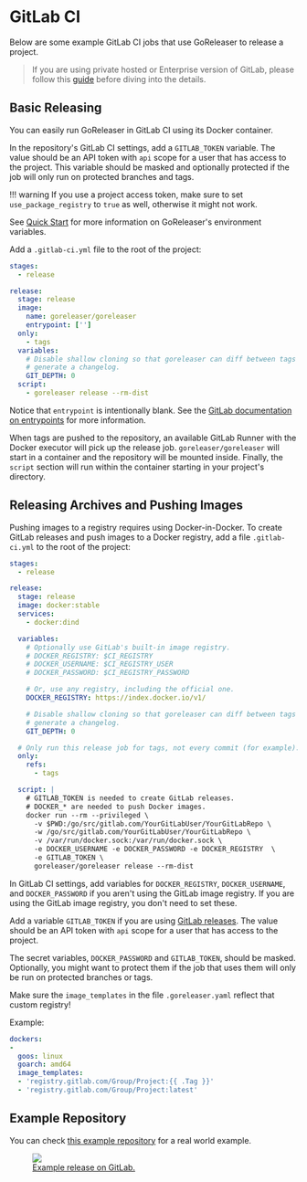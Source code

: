 # GitLab CI

Below are some example GitLab CI jobs that use GoReleaser to release a project.

> If you are using private hosted or Enterprise version of GitLab, please follow this [guide](/scm/gitlab/) before diving into the details.

## Basic Releasing

You can easily run GoReleaser in GitLab CI using its Docker container.

In the repository's GitLab CI settings, add a `GITLAB_TOKEN` variable. The value should
be an API token with `api` scope for a user that has access to the project. This
variable should be masked and optionally protected if the job will only run on
protected branches and tags.

!!! warning
    If you use a project access token, make sure to set `use_package_registry`
    to `true` as well, otherwise it might not work.

See [Quick Start](https://goreleaser.com/quick-start/) for more information on
GoReleaser's environment variables.

Add a `.gitlab-ci.yml` file to the root of the project:

```yaml
stages:
  - release

release:
  stage: release
  image:
    name: goreleaser/goreleaser
    entrypoint: ['']
  only:
    - tags
  variables:
    # Disable shallow cloning so that goreleaser can diff between tags to
    # generate a changelog.
    GIT_DEPTH: 0
  script:
    - goreleaser release --rm-dist
```

Notice that `entrypoint` is intentionally blank. See the
[GitLab documentation on entrypoints](https://docs.gitlab.com/ee/ci/docker/using_docker_images.html#overriding-the-entrypoint-of-an-image)
for more information.

When tags are pushed to the repository,
an available GitLab Runner with the Docker executor will pick up the release job.
`goreleaser/goreleaser` will start in a container and the repository will be mounted inside.
Finally, the `script` section will run within the container starting in your project's directory.

## Releasing Archives and Pushing Images

Pushing images to a registry requires using Docker-in-Docker. To create GitLab releases and push
images to a Docker registry, add a file `.gitlab-ci.yml` to the root of the project:

```yaml
stages:
  - release

release:
  stage: release
  image: docker:stable
  services:
    - docker:dind

  variables:
    # Optionally use GitLab's built-in image registry.
    # DOCKER_REGISTRY: $CI_REGISTRY
    # DOCKER_USERNAME: $CI_REGISTRY_USER
    # DOCKER_PASSWORD: $CI_REGISTRY_PASSWORD

    # Or, use any registry, including the official one.
    DOCKER_REGISTRY: https://index.docker.io/v1/

    # Disable shallow cloning so that goreleaser can diff between tags to
    # generate a changelog.
    GIT_DEPTH: 0

  # Only run this release job for tags, not every commit (for example).
  only:
    refs:
      - tags

  script: |
    # GITLAB_TOKEN is needed to create GitLab releases.
    # DOCKER_* are needed to push Docker images.
    docker run --rm --privileged \
      -v $PWD:/go/src/gitlab.com/YourGitLabUser/YourGitLabRepo \
      -w /go/src/gitlab.com/YourGitLabUser/YourGitLabRepo \
      -v /var/run/docker.sock:/var/run/docker.sock \
      -e DOCKER_USERNAME -e DOCKER_PASSWORD -e DOCKER_REGISTRY  \
      -e GITLAB_TOKEN \
      goreleaser/goreleaser release --rm-dist
```

In GitLab CI settings, add variables for `DOCKER_REGISTRY`, `DOCKER_USERNAME`,
and `DOCKER_PASSWORD` if you aren't using the GitLab image registry. If you are
using the GitLab image registry, you don't need to set these.

Add a variable `GITLAB_TOKEN` if you are using [GitLab
releases](https://docs.gitlab.com/ce/user/project/releases/). The value should
be an API token with `api` scope for a user that has access to the project.

The secret variables, `DOCKER_PASSWORD` and `GITLAB_TOKEN`, should be masked.
Optionally, you might want to protect them if the job that uses them will only
be run on protected branches or tags.

Make sure the `image_templates` in the file `.goreleaser.yaml` reflect that
custom registry!

Example:

```yaml
dockers:
-
  goos: linux
  goarch: amd64
  image_templates:
  - 'registry.gitlab.com/Group/Project:{{ .Tag }}'
  - 'registry.gitlab.com/Group/Project:latest'
```

## Example Repository

You can check [this example repository](https://gitlab.com/goreleaser/example) for a real world example.

<a href="https://gitlab.com/goreleaser/example/-/releases">
  <figure>
    <img src="https://img.carlosbecker.dev/goreleaser-gitlab.png"/>
    <figcaption>Example release on GitLab.</figcaption>
  </figure>
</a>
